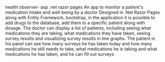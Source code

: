 health observer-  asp .net razor pages
An app to monitor a patient's medication intake and well-being by a doctor
Designed in .Net Razor Pages along with Entity Framework, bootstrap, in the application it is possible to add drugs to the database, add them to a specific patient along with dosage. The doctor can display a list of patients, including seeing what medications they are taking, what medications they have taken, seeing survey results and visualizing survey results in line graphs. The patient in his panel can see how many surveys he has taken today and how many medications he still needs to take, what medications he is taking and what medications he has taken, and he can fill out surveys
